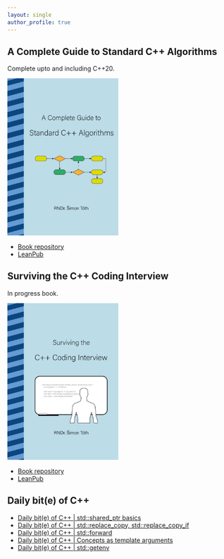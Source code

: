 ```yaml
---
layout: single
author_profile: true
---
```


## A Complete Guide to Standard C++ Algorithms

Complete upto and including C++20.

[<img src="assets/images/book_algorithms_cover.png" width="50%">](https://leanpub.com/cpp-algorithms-guide)

- [Book repository](https://github.com/HappyCerberus/book-cpp-algorithms)
- [LeanPub](https://leanpub.com/cpp-algorithms-guide)

## Surviving the C++ Coding Interview

In progress book.

[<img src="assets/images/book_coding_interview_cover.png" width="50%">](https://leanpub.com/cpp-coding-interview)

- [Book repository](https://leanpub.com/cpp-coding-interview)
- [LeanPub](https://leanpub.com/cpp-coding-interview)

## Daily bit(e) of C++

<ul>
<!-- SUBSTACK:START --><li><a href="https://medium.com/@simontoth/daily-bit-e-of-c-std-shared-ptr-basics-bc62c22ce98f?source=rss-1e1de1006a93------2">Daily bit&lpar;e&rpar; of C++ | std::shared_ptr basics</a></li><li><a href="https://medium.com/@simontoth/daily-bit-e-of-c-std-replace-copy-std-replace-copy-if-3f7496492aaf?source=rss-1e1de1006a93------2">Daily bit&lpar;e&rpar; of C++ | std::replace_copy, std::replace_copy_if</a></li><li><a href="https://medium.com/@simontoth/daily-bit-e-of-c-std-forward-c86cceffc3bc?source=rss-1e1de1006a93------2">Daily bit&lpar;e&rpar; of C++ | std::forward</a></li><li><a href="https://medium.com/@simontoth/daily-bit-e-of-c-concepts-as-template-arguments-48b52f9e5a78?source=rss-1e1de1006a93------2">Daily bit&lpar;e&rpar; of C++ | Concepts as template arguments</a></li><li><a href="https://medium.com/@simontoth/daily-bit-e-of-c-std-getenv-03de46f6e837?source=rss-1e1de1006a93------2">Daily bit&lpar;e&rpar; of C++ | std::getenv</a></li><!-- SUBSTACK:END -->
</ul>